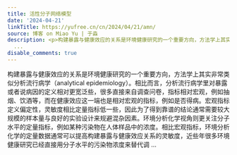 ```yaml
---
title: 活性分子网络模型
date: '2024-04-21'
linkTitle: https://yufree.cn/cn/2024/04/21/amn/
source: 博客 on Miao Yu | 于淼
description: <p>构建暴露与健康效应的关系是环境健康研究的一个重要方向，方法学上其实非常类似分析流行病学（analytical epidemiology）。相比而言，分析流行病学里对暴露或者说病因的定义相对更宽泛些，很多直接来自调查问卷，指标相对宏观，例如抽烟、饮酒等，而在健康效应这一端也是相对宏观的指标，例如是否得病。宏观指标定义偏定性，灵敏度相比定量指标低一些，因此为了得到靠谱的结论通常需要较大规模的样本量与良好的实验设计来规避混杂因素。环境分析化学视角则更关注分子水平的定量指标，例如某种污染物在人体样品中的浓度。相比宏观指标，环境分析化学的定量数据通常可以提高构建暴露与健康效应关系的灵敏度，近些年很多环境健康研究已经直接用分子水平的污染物浓度来替代调
  ...
disable_comments: true
---
```

<p>构建暴露与健康效应的关系是环境健康研究的一个重要方向，方法学上其实非常类似分析流行病学（analytical epidemiology）。相比而言，分析流行病学里对暴露或者说病因的定义相对更宽泛些，很多直接来自调查问卷，指标相对宏观，例如抽烟、饮酒等，而在健康效应这一端也是相对宏观的指标，例如是否得病。宏观指标定义偏定性，灵敏度相比定量指标低一些，因此为了得到靠谱的结论通常需要较大规模的样本量与良好的实验设计来规避混杂因素。环境分析化学视角则更关注分子水平的定量指标，例如某种污染物在人体样品中的浓度。相比宏观指标，环境分析化学的定量数据通常可以提高构建暴露与健康效应关系的灵敏度，近些年很多环境健康研究已经直接用分子水平的污染物浓度来替代调 ...